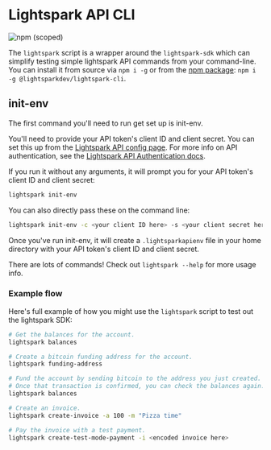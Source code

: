 # Lightspark API CLI

![npm (scoped)](https://img.shields.io/npm/v/@lightsparkdev/lightspark-cli)

The `lightspark` script is a wrapper around the `lightspark-sdk` which can simplify testing simple lightspark API commands from your command-line. You can install it from source via `npm i -g` or from the [npm package](https://www.npmjs.com/package/@lightsparkdev/lightspark-cli): `npm i -g @lightsparkdev/lightspark-cli`.

## init-env

The first command you'll need to run get set up is init-env.

You'll need to provide your API token's client ID and client secret. You can set this up from the [Lightspark API config page](https://app.lightspark.com/api-config). For more info on API authentication, see the [Lightspark API Authentication docs](https://docs.lightspark.com/lightspark-sdk/authentication?language=Typescript).

If you run it without any arguments, it will prompt you for your API token's client ID and client secret:

```bash
lightspark init-env
```

You can also directly pass these on the command line:

```bash
lightspark init-env -c <your client ID here> -s <your client secret here>
```

Once you've run init-env, it will create a `.lightsparkapienv` file in your home directory with your API token's client ID and client secret.

There are lots of commands! Check out `lightspark --help` for more usage info.

### Example flow

Here's full example of how you might use the `lightspark` script to test out the lightspark SDK:

```bash
# Get the balances for the account.
lightspark balances

# Create a bitcoin funding address for the account.
lightspark funding-address

# Fund the account by sending bitcoin to the address you just created.
# Once that transaction is confirmed, you can check the balances again.
lightspark balances

# Create an invoice.
lightspark create-invoice -a 100 -m "Pizza time"

# Pay the invoice with a test payment.
lightspark create-test-mode-payment -i <encoded invoice here>
```
